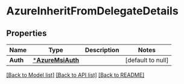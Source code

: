 # AzureInheritFromDelegateDetails

## Properties
Name | Type | Description | Notes
------------ | ------------- | ------------- | -------------
**Auth** | [***AzureMsiAuth**](AzureMSIAuth.md) |  | [default to null]

[[Back to Model list]](../README.md#documentation-for-models) [[Back to API list]](../README.md#documentation-for-api-endpoints) [[Back to README]](../README.md)

